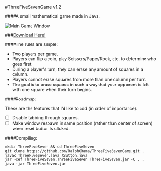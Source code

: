 #ThreeFiveSevenGame v1.2

####A small mathematical game made in Java.

![Main Game Window](http://i.imgur.com/pjAW08l.gif)

###[Download Here!](https://github.com/RalphORama/ThreeFiveSevenGame/releases/latest)

####The rules are simple:

- Two players per game.
- Players can flip a coin, play Scissors/Paper/Rock, etc. to determine who goes first.
- During a player's turn, they can erase any amount of squares in a column.
- Players cannot erase squares from more than one column per turn.
- The goal is to erase squares in such a way that your opponent is left with one square when their turn begins.

####Roadmap:

These are the features that I'd like to add (in order of importance).

- [ ] Disable tabbing through squares.
- [ ] Make window respawn in same position (rather than center of screen) when reset button is clicked.

####Compiling:

```
mkdir ThreeFiveSeven && cd ThreeFiveSeven
git clone https://github.com/RalphORama/ThreeFiveSevenGame.git .
javac ThreeFiveSeven.java XButton.java
jar -cef ThreeFiveSeven.ThreeFiveSeven ThreeFiveSeven.jar -C . .
java -jar ThreeFiveSeven.jar
```
